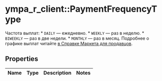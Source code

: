 # ympa_r_client::PaymentFrequencyType

Частота выплат:  * `DAILY` — ежедневно. * `WEEKLY` — раз в неделю. * `BIWEEKLY` — раз в две недели. * `MONTHLY` — раз в месяц.  Подробнее о графике выплат читайте [в Справке Маркета для продавцов](https://yandex.ru/support/marketplace/introduction/rates/acquiring.html). 

## Properties
Name | Type | Description | Notes
------------ | ------------- | ------------- | -------------



